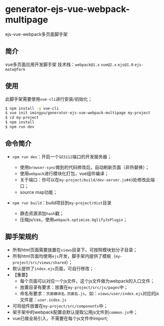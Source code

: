 # generator-ejs-vue-webpack-multipage
ejs-vue-webpack多页面脚手架

## 简介
vue多页面应用开发脚手架
技术栈：`webpack@1.x` `vue@2.x` `ejs@1.0` `ejs-mate@fork`

## 使用
此脚手架需要使用`vue-cli`进行安装/初始化；
```bash
$ npm install -g vue-cli
$ vue init imingyu/generator-ejs-vue-webpack-multipage my-project
$ cd my-project
$ npm install
$ npm run dev
```

## 命令简介
- `npm run dev`：开启一个以`5112`端口的开发服务器；
    - 使用`browser-sync`做到的代码修改后，自动刷新页面（非热替换）；
    - 使用`webpack`进行模块化打包，vue组件编译；
    - 关于端口：你可以在`my-project/build/dev-server.js#43`处修改此端口；
    - source map功能；

- `npm run build`：build项目到`my-project/dist`目录
    - 静态资源添加`hash`戳；
    - 压缩js/css，使用`webpack.optimize.UglifyJsPlugin`；

## 脚手架规约
- 所有html页面需要放置在`views`目录下，可按照模块划分子目录；
- 所有html页面均使用`ejs`开发，脚手架内提供了模板（`my-project/src/views/shared`）；
- 默认提供了`index.ejs`页面，可自行修改；
- 【重要】
    - 每个页面可以对应一个js文件，这个js文件做为webpack的入口文件；
    - 放置目录有要求：放置在`my-project/src/js/pages`中；
    - 命名有要求：`页面模块名.页面名.js`，如：`views/user/index.ejs`对应的js文件是：`user.index.js`
- 可将组件放置在`my-project/src/components`中；
- 架手架中的webpack配置会默认提取公用js文件到`common.js`中；
- vue已做全局引入，不需要在每个js文件中import;